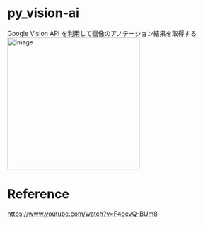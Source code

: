 # py_vision-ai
Google Vision API を利用して画像のアノテーション結果を取得する<br>
<img width="299" alt="image" src="https://github.com/hikaruminagawa/py_vision-ai/assets/96165184/6c18cb29-bd9f-4b7b-bf5d-db5b467c1a5f">


# Reference
https://www.youtube.com/watch?v=F4oevQ-BUm8
